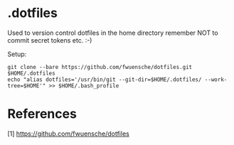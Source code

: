 # .dotfiles

Used to version control dotfiles in the home directory remember NOT to commit secret tokens etc. :-)

Setup:

```
git clone --bare https://github.com/fwuensche/dotfiles.git $HOME/.dotfiles
echo "alias dotfiles='/usr/bin/git --git-dir=$HOME/.dotfiles/ --work-tree=$HOME'" >> $HOME/.bash_profile
```

# References

  [1] https://github.com/fwuensche/dotfiles
